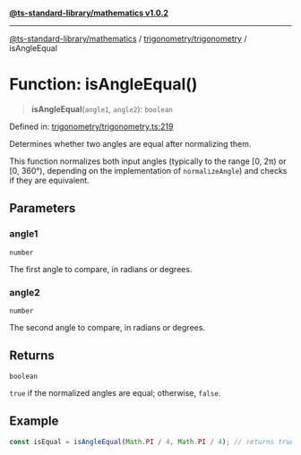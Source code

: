 [**@ts-standard-library/mathematics v1.0.2**](../../../README.md)

***

[@ts-standard-library/mathematics](../../../README.md) / [trigonometry/trigonometry](../README.md) / isAngleEqual

# Function: isAngleEqual()

> **isAngleEqual**(`angle1`, `angle2`): `boolean`

Defined in: [trigonometry/trigonometry.ts:219](https://github.com/gabaudette/ts-stdlib/blob/4a412e6fb273dc9fcab54b84c05921f52dac4b3f/packages/mathematics/src/trigonometry/trigonometry.ts#L219)

Determines whether two angles are equal after normalizing them.

This function normalizes both input angles (typically to the range [0, 2π) or [0, 360°),
depending on the implementation of `normalizeAngle`) and checks if they are equivalent.

## Parameters

### angle1

`number`

The first angle to compare, in radians or degrees.

### angle2

`number`

The second angle to compare, in radians or degrees.

## Returns

`boolean`

`true` if the normalized angles are equal; otherwise, `false`.

## Example

```typescript
const isEqual = isAngleEqual(Math.PI / 4, Math.PI / 4); // returns true
```
